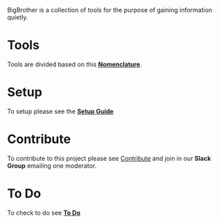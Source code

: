 BigBrother is a collection of tools for the purpose of gaining information quietly.

# Tools
Tools are divided based on this [**Nomenclature**](docs/nomenclature.md).

# Setup
To setup please see the [**Setup Guide**](docs/how-to-setup.md)

# Contribute
To contribute to this project please see [Contribute](CONTRIBUTING.md) and join in our **Slack Group** emailing one moderator.

# To Do
To check to do see [**To Do**](docs/to-do.md)
